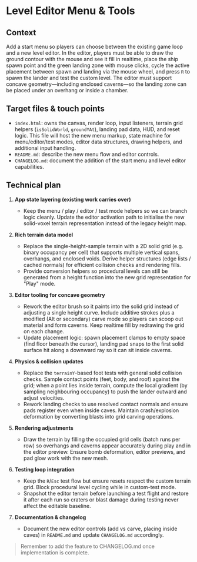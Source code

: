 # Level Editor Menu & Tools

## Context
Add a start menu so players can choose between the existing game loop and a new level editor. In the editor, players must be able to draw the ground contour with the mouse and see it fill in realtime, place the ship spawn point and the green landing zone with mouse clicks, cycle the active placement between spawn and landing via the mouse wheel, and press `R` to spawn the lander and test the custom level. The editor must support concave geometry—including enclosed caverns—so the landing zone can be placed under an overhang or inside a chamber.

## Target files & touch points
- `index.html`: owns the canvas, render loop, input listeners, terrain grid helpers (`isSolidWorld`, `groundYAt`), landing pad data, HUD, and reset logic. This file will host the new menu markup, state machine for menu/editor/test modes, editor data structures, drawing helpers, and additional input handling.
- `README.md`: describe the new menu flow and editor controls.
- `CHANGELOG.md`: document the addition of the start menu and level editor capabilities.

## Technical plan
1. **App state layering (existing work carries over)**
   - Keep the menu / play / editor / test mode helpers so we can branch logic cleanly. Update the editor activation path to initialise the new solid-voxel terrain representation instead of the legacy height map.

2. **Rich terrain data model**
   - Replace the single-height-sample terrain with a 2D solid grid (e.g. binary occupancy per cell) that supports multiple vertical spans, overhangs, and enclosed voids. Derive helper structures (edge lists / cached normals) for efficient collision checks and rendering fills.
   - Provide conversion helpers so procedural levels can still be generated from a height function into the new grid representation for "Play" mode.

3. **Editor tooling for concave geometry**
   - Rework the editor brush so it paints into the solid grid instead of adjusting a single height curve. Include additive strokes plus a modified (Alt or secondary) carve mode so players can scoop out material and form caverns. Keep realtime fill by redrawing the grid on each change.
   - Update placement logic: spawn placement clamps to empty space (find floor beneath the cursor), landing pad snaps to the first solid surface hit along a downward ray so it can sit inside caverns.

4. **Physics & collision updates**
   - Replace the `terrainY`-based foot tests with general solid collision checks. Sample contact points (feet, body, and roof) against the grid; when a point lies inside terrain, compute the local gradient (by sampling neighbouring occupancy) to push the lander outward and adjust velocities.
   - Rework landing checks to use resolved contact normals and ensure pads register even when inside caves. Maintain crash/explosion deformation by converting blasts into grid carving operations.

5. **Rendering adjustments**
   - Draw the terrain by filling the occupied grid cells (batch runs per row) so overhangs and caverns appear accurately during play and in the editor preview. Ensure bomb deformation, editor previews, and pad glow work with the new mesh.

6. **Testing loop integration**
   - Keep the `R`/`Esc` test flow but ensure resets respect the custom terrain grid. Block procedural level cycling while in custom-test mode.
   - Snapshot the editor terrain before launching a test flight and restore it after each run so craters or blast damage during testing never affect the editable baseline.

7. **Documentation & changelog**
   - Document the new editor controls (add vs carve, placing inside caves) in `README.md` and update `CHANGELOG.md` accordingly.

> Remember to add the feature to CHANGELOG.md once implementation is complete.
